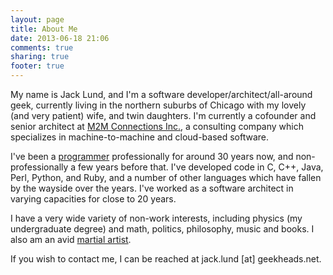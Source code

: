 ```yaml
---
layout: page
title: About Me
date: 2013-06-18 21:06
comments: true
sharing: true
footer: true
---
```

My name is Jack Lund, and I'm a software developer/architect/all-around geek, currently living in the northern suburbs of Chicago with my lovely (and very patient) wife, and twin daughters. I'm currently a cofounder and senior architect at [M2M Connections Inc.](http://www.m2mconnectionsinc.com), a consulting company which specializes in machine-to-machine and cloud-based software.

I've been a [programmer](/about/programming.html) professionally for around 30 years now, and non-professionally a few years before that. I've developed code in C, C++, Java, Perl, Python, and Ruby, and a number of other languages which have fallen by the wayside over the years. I've worked as a software architect in varying capacities for close to 20 years.

I have a very wide variety of non-work interests, including physics (my undergraduate degree) and math, politics, philosophy, music and books. I also am an avid [martial artist](/about/martial-arts.html).

If you wish to contact me, I can be reached at jack.lund [at] geekheads.net.
